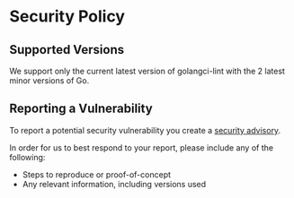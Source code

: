 # Security Policy

## Supported Versions

We support only the current latest version of golangci-lint with the 2 latest minor versions of Go.

## Reporting a Vulnerability

To report a potential security vulnerability you create a [security advisory](https://github.com/golangci/golangci-lint/security/advisories).

In order for us to best respond to your report, please include any of the following:

- Steps to reproduce or proof-of-concept
- Any relevant information, including versions used
